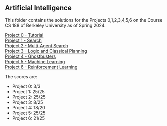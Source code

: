 ## Artificial Intelligence

This folder contains the solutions for the Projects 0,1,2,3,4,5,6 on the Course CS 188 of Berkeley University as of Spring 2024.

[Project 0 - Tutorial](https://inst.eecs.berkeley.edu/~cs188/sp24/projects/proj0/)<br>
[Project 1 - Search](https://inst.eecs.berkeley.edu/~cs188/sp24/projects/proj1/)<br>
[Project 2 - Multi-Agent Search](https://inst.eecs.berkeley.edu/~cs188/sp24/projects/proj2/)<br>
[Project 3 - Logic and Classical Planning](https://inst.eecs.berkeley.edu/~cs188/sp24/projects/proj3/)<br>
[Project 4 - Ghostbusters](https://inst.eecs.berkeley.edu/~cs188/sp24/projects/proj4/)<br>
[Project 5 - Machine Learning](https://inst.eecs.berkeley.edu/~cs188/sp24/projects/proj5/)<br>
[Project 6 - Reinforcement Learning](https://inst.eecs.berkeley.edu/~cs188/sp24/projects/proj6/)

The scores are:
- Project 0: 3/3
- Project 1: 25/25
- Project 2: 25/25
- Project 3: 8/25
- Project 4: 18/20
- Project 5: 25/25
- Project 6: 21/25
